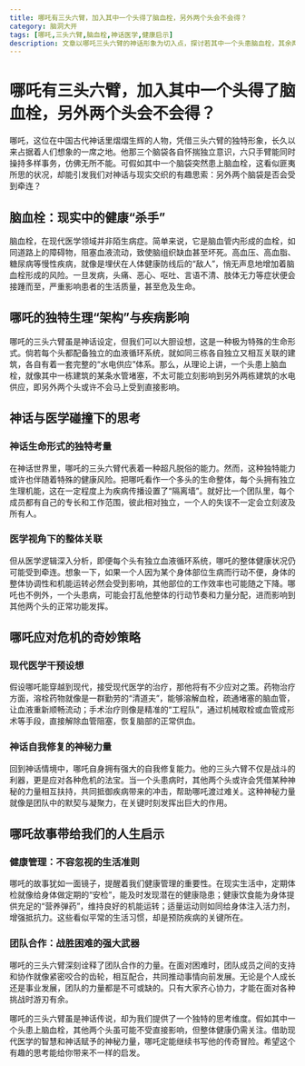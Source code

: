 ```yaml
---
title: 哪吒有三头六臂，加入其中一个头得了脑血栓，另外两个头会不会得？
category: 脑洞大开
tags: [哪吒,三头六臂,脑血栓,神话医学,健康启示]
description: 文章以哪吒三头六臂的神话形象为切入点，探讨若其中一个头患脑血栓，其余两头是否受影响的有趣问题。结合现实中脑血栓知识与神话设定，深入分析并给出应对策略，还阐述了其中蕴含的健康管理和团队合作启示。
---
```

# 哪吒有三头六臂，加入其中一个头得了脑血栓，另外两个头会不会得？
哪吒，这位在中国古代神话里熠熠生辉的人物，凭借三头六臂的独特形象，长久以来占据着人们想象的一席之地。他那三个脑袋各自怀揣独立意识，六只手臂能同时操持多样事务，仿佛无所不能。可假如其中一个脑袋突然患上脑血栓，这看似匪夷所思的状况，却能引发我们对神话与现实交织的有趣思索：另外两个脑袋是否会受到牵连？

## 脑血栓：现实中的健康“杀手”

脑血栓，在现代医学领域并非陌生病症。简单来说，它是脑血管内形成的血栓，如同道路上的障碍物，阻塞血液流动，致使脑组织缺血甚至坏死。高血压、高血脂、糖尿病等慢性疾病，就像是埋伏在人体健康防线后的“敌人”，悄无声息地增加着脑血栓形成的风险。一旦发病，头痛、恶心、呕吐、言语不清、肢体无力等症状便会接踵而至，严重影响患者的生活质量，甚至危及生命。

## 哪吒的独特生理“架构”与疾病影响

哪吒的三头六臂虽是神话设定，但我们可以大胆设想，这是一种极为特殊的生命形式。倘若每个头都配备独立的血液循环系统，就如同三栋各自独立又相互关联的建筑，各自有着一套完整的“水电供应”体系。那么，从理论上讲，一个头患上脑血栓，就像其中一栋建筑的某条水管堵塞，不太可能立刻影响到另外两栋建筑的水电供应，即另外两个头或许不会马上受到直接影响。

## 神话与医学碰撞下的思考

### 神话生命形式的独特考量
在神话世界里，哪吒的三头六臂代表着一种超凡脱俗的能力。然而，这种独特能力或许也伴随着特殊的健康风险。把哪吒看作一个多头的生命整体，每个头拥有独立生理机能，这在一定程度上为疾病传播设置了“隔离墙”。就好比一个团队里，每个成员都有自己的专长和工作范围，彼此相对独立，一个人的失误不一定会立刻波及所有人。

### 医学视角下的整体关联
但从医学逻辑深入分析，即便每个头有独立血液循环系统，哪吒的整体健康状况仍可能受到牵连。想象一下，如果一个人因为某个身体部位生病而行动不便，身体的整体协调性和机能运转必然会受到影响，其他部位的工作效率也可能随之下降。哪吒也不例外，一个头患病，可能会打乱他整体的行动节奏和力量分配，进而影响到其他两个头的正常功能发挥。

## 哪吒应对危机的奇妙策略

### 现代医学干预设想
假设哪吒能穿越到现代，接受现代医学的治疗，那他将有不少应对之策。药物治疗方面，溶栓药物就像是一群勤劳的“清道夫”，能够溶解血栓，疏通堵塞的脑血管，让血液重新顺畅流动；手术治疗则像是精准的“工程队”，通过机械取栓或血管成形术等手段，直接解除血管阻塞，恢复脑部的正常供血。

### 神话自我修复的神秘力量
回到神话情境中，哪吒自身拥有强大的自我修复能力。他的三头六臂不仅是战斗的利器，更是应对各种危机的法宝。当一个头患病时，其他两个头或许会凭借某种神秘的力量相互扶持，共同抵御疾病带来的冲击，帮助哪吒渡过难关。这种神秘力量就像是团队中的默契与凝聚力，在关键时刻发挥出巨大的作用。

## 哪吒故事带给我们的人生启示

### 健康管理：不容忽视的生活准则
哪吒的故事犹如一面镜子，提醒着我们健康管理的重要性。在现实生活中，定期体检就像给身体做定期的“安检”，能及时发现潜在的健康隐患；健康饮食能为身体提供充足的“营养弹药”，维持良好的机能运转；适量运动则如同给身体注入活力剂，增强抵抗力。这些看似平常的生活习惯，却是预防疾病的关键所在。

### 团队合作：战胜困难的强大武器
哪吒的三头六臂深刻诠释了团队合作的力量。在面对困难时，团队成员之间的支持和协作就像紧密咬合的齿轮，相互配合，共同推动事情向前发展。无论是个人成长还是事业发展，团队的力量都是不可或缺的。只有大家齐心协力，才能在面对各种挑战时游刃有余。

哪吒的三头六臂虽是神话传说，却为我们提供了一个独特的思考维度。假如其中一个头患上脑血栓，其他两个头虽可能不受直接影响，但整体健康仍需关注。借助现代医学的智慧和神话赋予的神秘力量，哪吒定能继续书写他的传奇冒险。希望这个有趣的思考能给你带来不一样的启发。